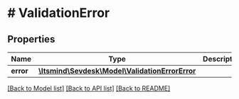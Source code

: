 # # ValidationError

## Properties

Name | Type | Description | Notes
------------ | ------------- | ------------- | -------------
**error** | [**\Itsmind\Sevdesk\Model\ValidationErrorError**](ValidationErrorError.md) |  | [optional]

[[Back to Model list]](../../README.md#models) [[Back to API list]](../../README.md#endpoints) [[Back to README]](../../README.md)
